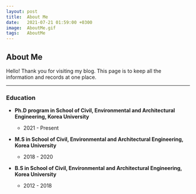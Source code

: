 ```yaml
---
layout: post
title:  About Me
date:   2021-07-21 01:59:00 +0300
image:  AboutMe.gif
tags:   AboutMe
---
```


## About Me

Hello! Thank you for visiting my blog.
This page is to keep all the information and records at one place.

---
### Education

- **Ph.D program in School of Civil, Environmental and Architectural Engineering, Korea University**
    - 2021 - Present

- **M.S in School of Civil, Environmental and Architectural Engineering, Korea University**
    - 2018 - 2020

- **B.S in School of Civil, Environmental and Architectural Engineering, Korea University**
    - 2012 - 2018
